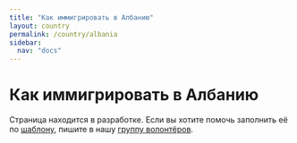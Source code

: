 ```yaml
---
title: "Как иммигрировать в Албанию"
layout: country
permalink: /country/albania
sidebar:
  nav: "docs"
---
```


# Как иммигрировать в Албанию

Страница находится в разработке. Если вы хотите помочь заполнить её по [шаблону](/template), пишите в нашу [группу волонтёров](https://t.me/+FHi3FnJaoWJkMDAx).
